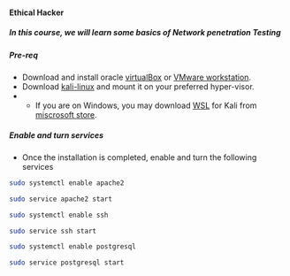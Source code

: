 #### Ethical Hacker

##### In this course, we will learn some basics of Network penetration Testing

##### Pre-req
- Download and install oracle [virtualBox](https://www.virtualbox.org/wiki/Downloads) or [VMware workstation](https://www.vmware.com/products/workstation-player/workstation-player-evaluation.html). 
- Download [kali-linux](https://www.kali.org/get-kali/) and mount it on your preferred hyper-visor. 
- - If you are on Windows, you may download [WSL](https://www.kali.org/get-kali/#kali-wsl) for Kali from [miscrosoft store](https://www.microsoft.com/en-us/p/kali-linux/9pkr34tncv07?activetab=pivot:overviewtab). 

##### Enable and turn services
- Once the installation is completed, enable and turn the following services

```bash
sudo systemctl enable apache2
```
```bash
sudo service apache2 start
```
```bash
sudo systemctl enable ssh
```
```bash
sudo service ssh start
```
```bash
sudo systemctl enable postgresql
```
```bash
sudo service postgresql start
```